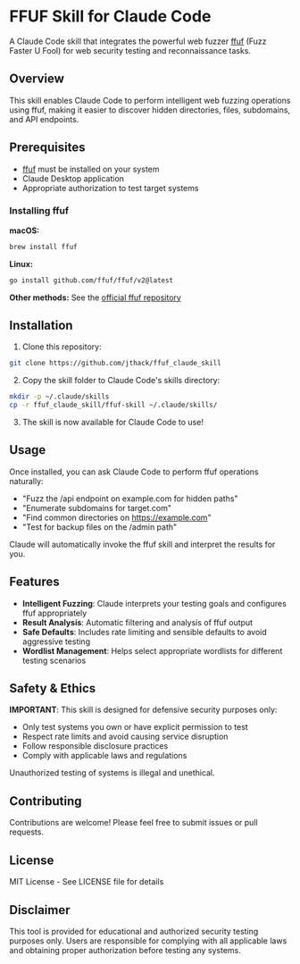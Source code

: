 # FFUF Skill for Claude Code

A Claude Code skill that integrates the powerful web fuzzer [ffuf](https://github.com/ffuf/ffuf) (Fuzz Faster U Fool) for web security testing and reconnaissance tasks.

## Overview

This skill enables Claude Code to perform intelligent web fuzzing operations using ffuf, making it easier to discover hidden directories, files, subdomains, and API endpoints.

## Prerequisites

- [ffuf](https://github.com/ffuf/ffuf) must be installed on your system
- Claude Desktop application
- Appropriate authorization to test target systems

### Installing ffuf

**macOS:**
```bash
brew install ffuf
```

**Linux:**
```bash
go install github.com/ffuf/ffuf/v2@latest
```

**Other methods:** See the [official ffuf repository](https://github.com/ffuf/ffuf)

## Installation

1. Clone this repository:
```bash
git clone https://github.com/jthack/ffuf_claude_skill
```

2. Copy the skill folder to Claude Code's skills directory:
```bash
mkdir -p ~/.claude/skills
cp -r ffuf_claude_skill/ffuf-skill ~/.claude/skills/
```

3. The skill is now available for Claude Code to use!

## Usage

Once installed, you can ask Claude Code to perform ffuf operations naturally:

- "Fuzz the /api endpoint on example.com for hidden paths"
- "Enumerate subdomains for target.com"
- "Find common directories on https://example.com"
- "Test for backup files on the /admin path"

Claude will automatically invoke the ffuf skill and interpret the results for you.

## Features

- **Intelligent Fuzzing**: Claude interprets your testing goals and configures ffuf appropriately
- **Result Analysis**: Automatic filtering and analysis of ffuf output
- **Safe Defaults**: Includes rate limiting and sensible defaults to avoid aggressive testing
- **Wordlist Management**: Helps select appropriate wordlists for different testing scenarios

## Safety & Ethics

**IMPORTANT**: This skill is designed for defensive security purposes only:

- Only test systems you own or have explicit permission to test
- Respect rate limits and avoid causing service disruption
- Follow responsible disclosure practices
- Comply with applicable laws and regulations

Unauthorized testing of systems is illegal and unethical.

## Contributing

Contributions are welcome! Please feel free to submit issues or pull requests.

## License

MIT License - See LICENSE file for details

## Disclaimer

This tool is provided for educational and authorized security testing purposes only. Users are responsible for complying with all applicable laws and obtaining proper authorization before testing any systems.

